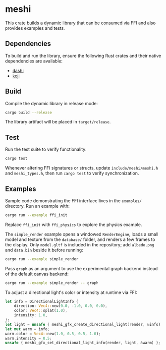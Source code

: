# meshi

This crate builds a dynamic library that can be consumed via FFI and also provides examples and tests.

## Dependencies

To build and run the library, ensure the following Rust crates and their native dependencies are available:

- [dashi](https://github.com/JordanHendl/dashi)
- [koji](https://github.com/JordanHendl/koji)

## Build

Compile the dynamic library in release mode:

```bash
cargo build --release
```

The library artifact will be placed in `target/release`.

## Test

Run the test suite to verify functionality:

```bash
cargo test
```

Whenever altering FFI signatures or structs, update `include/meshi/meshi.h` and `meshi_types.h`, then run `cargo test` to verify synchronization.

## Examples

Sample code demonstrating the FFI interface lives in the `examples/` directory. Run an example with:

```bash
cargo run --example ffi_init
```

Replace `ffi_init` with `ffi_physics` to explore the physics example.

The `simple_render` example opens a windowed `RenderEngine`, loads a small
model and texture from the `database/` folder, and renders a few frames to the
display. Only `model.gltf` is included in the repository; add `albedo.png` and
`data.bin` beside it before running:

```bash
cargo run --example simple_render
```

Pass `graph` as an argument to use the experimental graph backend instead of
the default canvas backend:

```bash
cargo run --example simple_render -- graph
```

To adjust a directional light's color or intensity at runtime via FFI:

```rust
let info = DirectionalLightInfo {
    direction: Vec4::new(0.0, -1.0, 0.0, 0.0),
    color: Vec4::splat(1.0),
    intensity: 1.0,
};
let light = unsafe { meshi_gfx_create_directional_light(render, &info) };
let mut warm = info;
warm.color = Vec4::new(1.0, 0.5, 0.5, 1.0);
warm.intensity = 0.5;
unsafe { meshi_gfx_set_directional_light_info(render, light, &warm) };
```

